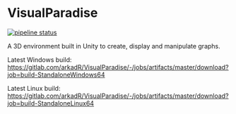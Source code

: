 # VisualParadise

[![pipeline status](https://gitlab.com/arkadR/VisualParadise/badges/master/pipeline.svg)](https://gitlab.com/arkadR/VisualParadise/commits/master)

A 3D environment built in Unity to create, display and manipulate graphs.

Latest Windows build:  
https://gitlab.com/arkadR/VisualParadise/-/jobs/artifacts/master/download?job=build-StandaloneWindows64


Latest Linux build:  
https://gitlab.com/arkadR/VisualParadise/-/jobs/artifacts/master/download?job=build-StandaloneLinux64
